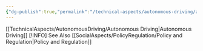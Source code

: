 ```yaml
---
{"dg-publish":true,"permalink":"/technical-aspects/autonomous-driving/autonomous-driving-branches/safety-regulations/"}
---
```


[[TechnicalAspects/AutonomousDriving/Autonomous Driving\|Autonomous Driving]]
	[!INFO] See Also 
	[[SocialAspects/PolicyRegulation/Policy and Regulation\|Policy and Regulation]]
	
